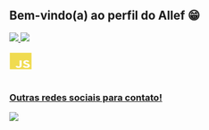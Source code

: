 ## Bem-vindo(a) ao perfil do Allef 😁

<div>
   <a href="https://github.com/AllefAlves">
   <img height="180em" src="https://github-readme-stats.vercel.app/api?username=AllefAlves&show_icons=true&theme=merko&include_all_commits=true&count_private=true"/>
   <img height="180em" src="https://github-readme-stats.vercel.app/api/top-langs/?username=AllefAlves&layout=compact&langs_count=6&theme=merko"/>
</div>
    
<div style="display: inline_block"><br>
  <img align="center" alt="Js" height="30" width="40" src="https://raw.githubusercontent.com/devicons/devicon/master/icons/javascript/javascript-plain.svg">
</div>
 
<br>
 
### Outras redes sociais para contato!
 
<div> 
  <a href="https://www.linkedin.com/in/allef-alves-289142277" target="_blank"><img src="https://img.shields.io/badge/-LinkedIn-%230077B5?style=for-the-badge&logo=linkedin&logoColor=white" target="_blank"></a>
</div>
